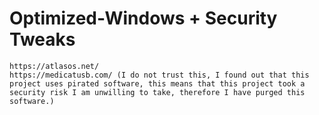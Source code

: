 # Optimized-Windows + Security Tweaks

```
https://atlasos.net/
https://medicatusb.com/ (I do not trust this, I found out that this project uses pirated software, this means that this project took a security risk I am unwilling to take, therefore I have purged this software.)
```
